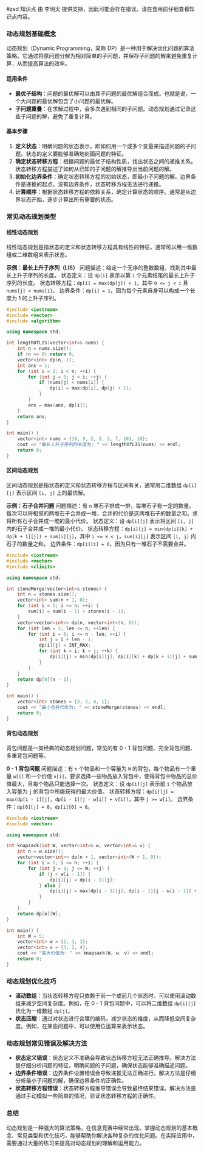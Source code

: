 #zsd
知识点 由 李明天 提供支持，因此可能会存在错误。请在食用前仔细查看知识点内容。
### 动态规划基础概念
动态规划（Dynamic Programming，简称 DP）是一种用于解决优化问题的算法策略。它通过将原问题分解为相对简单的子问题，并保存子问题的解来避免重复计算，从而提高算法的效率。

#### 适用条件
- **最优子结构**：问题的最优解可以由其子问题的最优解组合而成。也就是说，一个大问题的最优解包含了小问题的最优解。
- **子问题重叠**：在求解过程中，会多次遇到相同的子问题。动态规划通过记录这些子问题的解，避免了重复计算。

#### 基本步骤
1. **定义状态**：明确问题的状态表示，即如何用一个或多个变量来描述问题的子问题。状态的定义要能够准确地刻画问题的特征。
2. **确定状态转移方程**：根据问题的最优子结构性质，找出状态之间的递推关系。状态转移方程描述了如何从已知的子问题的解推导出当前问题的解。
3. **初始化边界条件**：确定状态转移方程的初始状态，即最小子问题的解。边界条件是递推的起点，没有边界条件，状态转移方程无法进行递推。
4. **计算顺序**：根据状态转移方程的依赖关系，确定计算状态的顺序。通常是从边界状态开始，逐步计算出所有需要的状态。

### 常见动态规划类型

#### 线性动态规划
线性动态规划是指状态的定义和状态转移方程具有线性的特征，通常可以用一维数组或二维数组来表示状态。

**示例：最长上升子序列（LIS）**
问题描述：给定一个无序的整数数组，找到其中最长上升子序列的长度。
状态定义：设 `dp[i]` 表示以第 `i` 个元素结尾的最长上升子序列的长度。
状态转移方程：`dp[i] = max(dp[j]) + 1`，其中 `0 <= j < i` 且 `nums[j] < nums[i]`。
边界条件：`dp[i] = 1`，因为每个元素自身可以构成一个长度为 1 的上升子序列。
```cpp
#include <iostream>
#include <vector>
#include <algorithm>

using namespace std;

int lengthOfLIS(vector<int>& nums) {
    int n = nums.size();
    if (n == 0) return 0;
    vector<int> dp(n, 1);
    int ans = 1;
    for (int i = 1; i < n; ++i) {
        for (int j = 0; j < i; ++j) {
            if (nums[j] < nums[i]) {
                dp[i] = max(dp[i], dp[j] + 1);
            }
        }
        ans = max(ans, dp[i]);
    }
    return ans;
}

int main() {
    vector<int> nums = {10, 9, 2, 5, 3, 7, 101, 18};
    cout << "最长上升子序列的长度为: " << lengthOfLIS(nums) << endl;
    return 0;
}
```

#### 区间动态规划
区间动态规划是指状态的定义和状态转移方程与区间有关，通常用二维数组 `dp[i][j]` 表示区间 `[i, j]` 上的最优解。

**示例：石子合并问题**
问题描述：有 `n` 堆石子排成一排，每堆石子有一定的数量。每次可以将相邻的两堆石子合并成一堆，合并的代价是这两堆石子的数量之和。求将所有石子合并成一堆的最小代价。
状态定义：设 `dp[i][j]` 表示将区间 `[i, j]` 内的石子合并成一堆的最小代价。
状态转移方程：`dp[i][j] = min(dp[i][k] + dp[k + 1][j]) + sum[i][j]`，其中 `i <= k < j`，`sum[i][j]` 表示区间 `[i, j]` 内石子的数量之和。
边界条件：`dp[i][i] = 0`，因为只有一堆石子不需要合并。
```cpp
#include <iostream>
#include <vector>
#include <climits>

using namespace std;

int stoneMerge(vector<int>& stones) {
    int n = stones.size();
    vector<int> sum(n + 1, 0);
    for (int i = 1; i <= n; ++i) {
        sum[i] = sum[i - 1] + stones[i - 1];
    }
    vector<vector<int>> dp(n, vector<int>(n, 0));
    for (int len = 2; len <= n; ++len) {
        for (int i = 0; i <= n - len; ++i) {
            int j = i + len - 1;
            dp[i][j] = INT_MAX;
            for (int k = i; k < j; ++k) {
                dp[i][j] = min(dp[i][j], dp[i][k] + dp[k + 1][j] + sum[j + 1] - sum[i]);
            }
        }
    }
    return dp[0][n - 1];
}

int main() {
    vector<int> stones = {3, 2, 4, 1};
    cout << "最小合并代价为: " << stoneMerge(stones) << endl;
    return 0;
}
```

#### 背包动态规划
背包问题是一类经典的动态规划问题，常见的有 0 - 1 背包问题、完全背包问题、多重背包问题等。

**0 - 1 背包问题**
问题描述：有 `n` 个物品和一个容量为 `W` 的背包，每个物品有一个重量 `w[i]` 和一个价值 `v[i]`，要求选择一些物品放入背包中，使得背包中物品的总价值最大，且每个物品只能选择一次。
状态定义：设 `dp[i][j]` 表示前 `i` 个物品放入容量为 `j` 的背包中所能获得的最大价值。
状态转移方程：`dp[i][j] = max(dp[i - 1][j], dp[i - 1][j - w[i]] + v[i])`，其中 `j >= w[i]`。
边界条件：`dp[0][j] = 0`，`dp[i][0] = 0`。
```cpp
#include <iostream>
#include <vector>

using namespace std;

int knapsack(int W, vector<int>& w, vector<int>& v) {
    int n = w.size();
    vector<vector<int>> dp(n + 1, vector<int>(W + 1, 0));
    for (int i = 1; i <= n; ++i) {
        for (int j = 1; j <= W; ++j) {
            if (j < w[i - 1]) {
                dp[i][j] = dp[i - 1][j];
            } else {
                dp[i][j] = max(dp[i - 1][j], dp[i - 1][j - w[i - 1]] + v[i - 1]);
            }
        }
    }
    return dp[n][W];
}

int main() {
    int W = 5;
    vector<int> w = {2, 1, 3};
    vector<int> v = {3, 2, 4};
    cout << "最大价值为: " << knapsack(W, w, v) << endl;
    return 0;
}
```

### 动态规划优化技巧
- **滚动数组**：当状态转移方程只依赖于前一个或前几个状态时，可以使用滚动数组来减少空间复杂度。例如，在 0 - 1 背包问题中，可以将二维数组 `dp[i][j]` 优化为一维数组 `dp[j]`。
- **状态压缩**：通过对状态进行合理的编码，减少状态的维度，从而降低空间复杂度。例如，在某些问题中，可以使用位运算来表示状态。

### 动态规划常见错误及解决方法
- **状态定义错误**：状态定义不准确会导致状态转移方程无法正确推导。解决方法是仔细分析问题的特征，明确问题的子问题，确保状态能够准确描述问题。
- **边界条件错误**：边界条件设置错误会导致递推无法正确进行。解决方法是仔细分析最小子问题的解，确保边界条件的正确性。
- **状态转移方程错误**：状态转移方程推导错误会导致最终结果错误。解决方法是通过手动模拟一些简单的情况，验证状态转移方程的正确性。

### 总结
动态规划是一种强大的算法策略，在信息竞赛中经常出现。掌握动态规划的基本概念、常见类型和优化技巧，能够帮助你解决各种复杂的优化问题。在实际应用中，需要通过大量的练习来提高对动态规划的理解和运用能力。